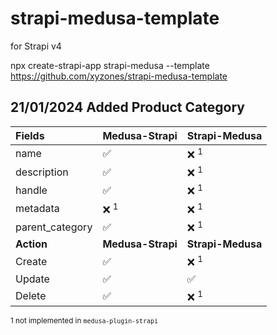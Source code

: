 # strapi-medusa-template

for Strapi v4

npx create-strapi-app strapi-medusa --template https://github.com/xyzones/strapi-medusa-template

## 21/01/2024 Added Product Category 

| Fields          | Medusa-Strapi      | Strapi-Medusa      |
| :-------------- | ------------------ | ------------------ |
| name            | :white_check_mark: | :x: <sup>1</sup>   |
| description     | :white_check_mark: | :x: <sup>1</sup>   |
| handle          | :white_check_mark: | :x: <sup>1</sup>   |
| metadata        | :x: <sup>1</sup>   | :x: <sup>1</sup>   |
| parent_category | :white_check_mark: | :x: <sup>1</sup>   |
| **Action**      | **Medusa-Strapi**  | **Strapi-Medusa**  |
| Create          | :white_check_mark: | :x: <sup>1</sup>   |
| Update          | :white_check_mark: | :white_check_mark: |
| Delete          | :white_check_mark: | :x: <sup>1</sup>   |

 <sup>1 not implemented in  `medusa-plugin-strapi`</sup>